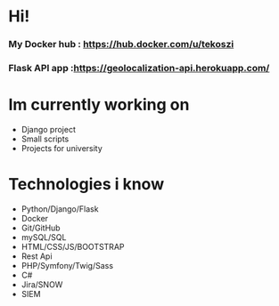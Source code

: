 # Hi!


### My Docker hub : https://hub.docker.com/u/tekoszi
### Flask API app :https://geolocalization-api.herokuapp.com/

# Im currently working on

  - Django project
  - Small scripts
  - Projects for university

# Technologies i know

* Python/Django/Flask
* Docker
* Git/GitHub
* mySQL/SQL
* HTML/CSS/JS/BOOTSTRAP
* Rest Api
* PHP/Symfony/Twig/Sass
* C#
* Jira/SNOW
* SIEM
